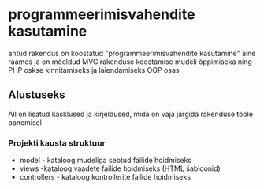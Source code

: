 # programmeerimisvahendite kasutamine

antud rakendus on koostatud "programmeerimisvahendite kasutamine" aine raames ja on mõeldud MVC rakenduse koostamise mudeli õppimiseka ning PHP oskse kinnitamiseks ja laiendamiseks OOP osas

## Alustuseks

All on lisatud käsklused ja kirjeldused, mida on vaja järgida rakenduse tööle panemisel

### Projekti kausta struktuur

* model - kataloog mudeliga seotud failide hoidmiseks
* views -kataloog vaadete failide hoidmiseks (HTML šabloonid)
* controllers - kataloog kontrollerite failide hoidmiseks